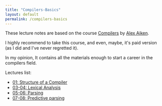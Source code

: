 ```yaml
---
title: "Compilers-Basics"
layout: default
permalink: /compilers-basics
---
```


These lecture notes are based on the course [Compilers](https://www.edx.org/learn/computer-science/stanford-university-compilers) by [Alex Aiken](https://theory.stanford.edu/~aiken/).

I highly recommend to take this course, and even, maybe, it's paid version (as I did and I've never regretted it).

In my opinion, It contains all the materials enough to start a career in the compilers field.

Lectures list:
- [01: Structure of a Compiler](/a-gafiyatullin/compilers-basics/2024/02/13/01.html)
- [03-04: Lexical Analysis](/a-gafiyatullin/compilers-basics/2024/02/14/03-04.html)
- [05-06: Parsing](/a-gafiyatullin/compilers-basics/2024/02/17/05-06.html)
- [07-08: Predictive parsing](/a-gafiyatullin/compilers-basics/2024/02/17/07-08.html)